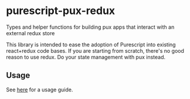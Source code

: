 # purescript-pux-redux

Types and helper functions for building pux apps that interact with
an external redux store

This library is intended to ease the adoption of Purescript into existing
react+redux code bases. If you are starting from scratch, there's no good reason
to use redux. Do your state management with pux instead.

## Usage

See [here](https://gitlab.com/schalmers/purescript-in-javascript/tree/master/webpack-react-pux#how-to-interact-with-a-redux-store-from-a-pux-component)
for a usage guide.
